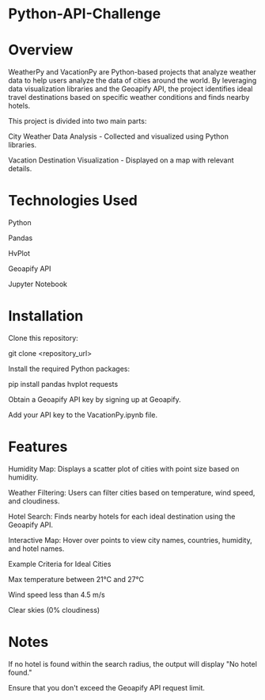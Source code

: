 # Python-API-Challenge

# Overview

WeatherPy and VacationPy are Python-based projects that analyze weather data to help users analyze the data of cities around the world. By leveraging data visualization libraries and the Geoapify API, the project identifies ideal travel destinations based on specific weather conditions and finds nearby hotels.

This project is divided into two main parts:

City Weather Data Analysis - Collected and visualized using Python libraries.

Vacation Destination Visualization - Displayed on a map with relevant details.

# Technologies Used

Python

Pandas

HvPlot

Geoapify API

Jupyter Notebook


# Installation

Clone this repository:

git clone <repository_url>

Install the required Python packages:

pip install pandas hvplot requests

Obtain a Geoapify API key by signing up at Geoapify.

Add your API key to the VacationPy.ipynb file.


# Features

Humidity Map: Displays a scatter plot of cities with point size based on humidity.

Weather Filtering: Users can filter cities based on temperature, wind speed, and cloudiness.

Hotel Search: Finds nearby hotels for each ideal destination using the Geoapify API.

Interactive Map: Hover over points to view city names, countries, humidity, and hotel names.

Example Criteria for Ideal Cities

Max temperature between 21°C and 27°C

Wind speed less than 4.5 m/s

Clear skies (0% cloudiness)

# Notes

If no hotel is found within the search radius, the output will display "No hotel found."

Ensure that you don't exceed the Geoapify API request limit.

